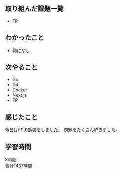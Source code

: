 ## 取り組んだ課題一覧
- FP

## わかったこと
- 特になし

## 次やること
- Go
- Git
- Docker
- Next.js
- FP

## 感じたこと
今日はFPの勉強をしました。
問題をたくさん解きました。

## 学習時間
3時間<br />
合計1437時間
